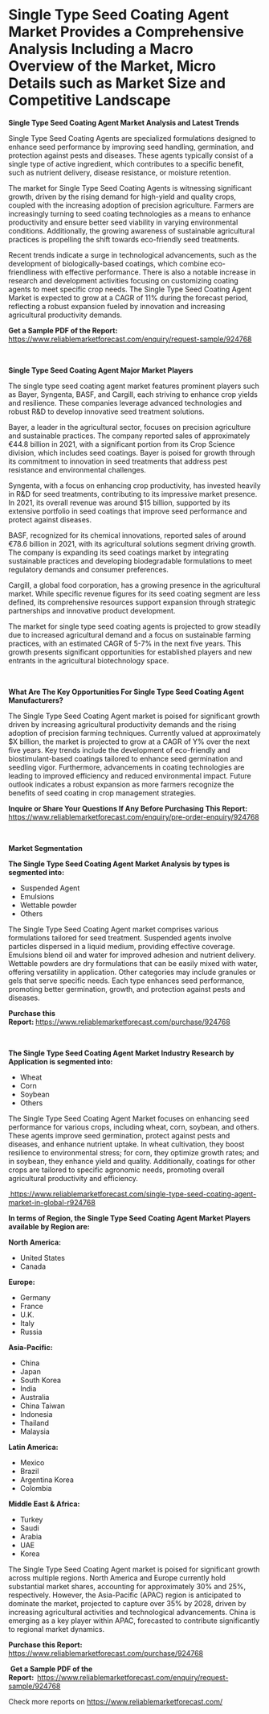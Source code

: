 <p><h1>Single Type Seed Coating Agent Market Provides a Comprehensive Analysis Including a Macro Overview of the Market, Micro Details such as Market Size and Competitive Landscape</h1></p><p><strong>Single Type Seed Coating Agent Market Analysis and Latest Trends</strong></p>
<p><p>Single Type Seed Coating Agents are specialized formulations designed to enhance seed performance by improving seed handling, germination, and protection against pests and diseases. These agents typically consist of a single type of active ingredient, which contributes to a specific benefit, such as nutrient delivery, disease resistance, or moisture retention. </p><p>The market for Single Type Seed Coating Agents is witnessing significant growth, driven by the rising demand for high-yield and quality crops, coupled with the increasing adoption of precision agriculture. Farmers are increasingly turning to seed coating technologies as a means to enhance productivity and ensure better seed viability in varying environmental conditions. Additionally, the growing awareness of sustainable agricultural practices is propelling the shift towards eco-friendly seed treatments.</p><p>Recent trends indicate a surge in technological advancements, such as the development of biologically-based coatings, which combine eco-friendliness with effective performance. There is also a notable increase in research and development activities focusing on customizing coating agents to meet specific crop needs. The Single Type Seed Coating Agent Market is expected to grow at a CAGR of 11% during the forecast period, reflecting a robust expansion fueled by innovation and increasing agricultural productivity demands.</p></p>
<p><strong>Get a Sample PDF of the Report:&nbsp;</strong> <a href="https://www.reliablemarketforecast.com/enquiry/request-sample/924768?utm_campaign=3327&utm_medium=2&utm_source=Github&utm_content=ia&utm_term=24032025&utm_id=single-type-seed-coating-agent">https://www.reliablemarketforecast.com/enquiry/request-sample/924768</a></p>
<p>&nbsp;</p>
<p><strong>Single Type Seed Coating Agent Major Market Players</strong></p>
<p><p>The single type seed coating agent market features prominent players such as Bayer, Syngenta, BASF, and Cargill, each striving to enhance crop yields and resilience. These companies leverage advanced technologies and robust R&D to develop innovative seed treatment solutions.</p><p>Bayer, a leader in the agricultural sector, focuses on precision agriculture and sustainable practices. The company reported sales of approximately €44.8 billion in 2021, with a significant portion from its Crop Science division, which includes seed coatings. Bayer is poised for growth through its commitment to innovation in seed treatments that address pest resistance and environmental challenges.</p><p>Syngenta, with a focus on enhancing crop productivity, has invested heavily in R&D for seed treatments, contributing to its impressive market presence. In 2021, its overall revenue was around $15 billion, supported by its extensive portfolio in seed coatings that improve seed performance and protect against diseases.</p><p>BASF, recognized for its chemical innovations, reported sales of around €78.6 billion in 2021, with its agricultural solutions segment driving growth. The company is expanding its seed coatings market by integrating sustainable practices and developing biodegradable formulations to meet regulatory demands and consumer preferences.</p><p>Cargill, a global food corporation, has a growing presence in the agricultural market. While specific revenue figures for its seed coating segment are less defined, its comprehensive resources support expansion through strategic partnerships and innovative product development.</p><p>The market for single type seed coating agents is projected to grow steadily due to increased agricultural demand and a focus on sustainable farming practices, with an estimated CAGR of 5-7% in the next five years. This growth presents significant opportunities for established players and new entrants in the agricultural biotechnology space.</p></p>
<p>&nbsp;</p>
<p><strong>What Are The Key Opportunities For Single Type Seed Coating Agent Manufacturers?</strong></p>
<p><p>The Single Type Seed Coating Agent market is poised for significant growth driven by increasing agricultural productivity demands and the rising adoption of precision farming techniques. Currently valued at approximately $X billion, the market is projected to grow at a CAGR of Y% over the next five years. Key trends include the development of eco-friendly and biostimulant-based coatings tailored to enhance seed germination and seedling vigor. Furthermore, advancements in coating technologies are leading to improved efficiency and reduced environmental impact. Future outlook indicates a robust expansion as more farmers recognize the benefits of seed coating in crop management strategies.</p></p>
<p><strong>Inquire or Share Your Questions If Any Before Purchasing This Report:</strong> <a href="https://www.reliablemarketforecast.com/enquiry/pre-order-enquiry/924768?utm_campaign=3327&utm_medium=2&utm_source=Github&utm_content=ia&utm_term=24032025&utm_id=single-type-seed-coating-agent">https://www.reliablemarketforecast.com/enquiry/pre-order-enquiry/924768</a></p>
<p>&nbsp;</p>
<p><strong>Market Segmentation</strong></p>
<p><strong>The Single Type Seed Coating Agent Market Analysis by types is segmented into:</strong></p>
<p><ul><li>Suspended Agent</li><li>Emulsions</li><li>Wettable powder</li><li>Others</li></ul></p>
<p><p>The Single Type Seed Coating Agent market comprises various formulations tailored for seed treatment. Suspended agents involve particles dispersed in a liquid medium, providing effective coverage. Emulsions blend oil and water for improved adhesion and nutrient delivery. Wettable powders are dry formulations that can be easily mixed with water, offering versatility in application. Other categories may include granules or gels that serve specific needs. Each type enhances seed performance, promoting better germination, growth, and protection against pests and diseases.</p></p>
<p><strong>Purchase this Report:&nbsp;</strong><a href="https://www.reliablemarketforecast.com/purchase/924768?utm_campaign=3327&utm_medium=2&utm_source=Github&utm_content=ia&utm_term=24032025&utm_id=single-type-seed-coating-agent">https://www.reliablemarketforecast.com/purchase/924768</a></p>
<p>&nbsp;</p>
<p><strong>The Single Type Seed Coating Agent Market Industry Research by Application is segmented into:</strong></p>
<p><ul><li>Wheat</li><li>Corn</li><li>Soybean</li><li>Others</li></ul></p>
<p><p>The Single Type Seed Coating Agent Market focuses on enhancing seed performance for various crops, including wheat, corn, soybean, and others. These agents improve seed germination, protect against pests and diseases, and enhance nutrient uptake. In wheat cultivation, they boost resilience to environmental stress; for corn, they optimize growth rates; and in soybean, they enhance yield and quality. Additionally, coatings for other crops are tailored to specific agronomic needs, promoting overall agricultural productivity and efficiency.</p></p>
<p><a href="https://www.reliablemarketforecast.com/single-type-seed-coating-agent-market-in-global-r924768?utm_campaign=3327&utm_medium=2&utm_source=Github&utm_content=ia&utm_term=24032025&utm_id=single-type-seed-coating-agent">&nbsp;https://www.reliablemarketforecast.com/single-type-seed-coating-agent-market-in-global-r924768</a></p>
<p><strong>In terms of Region, the Single Type Seed Coating Agent Market Players available by Region are:</strong></p>
<p>
    <p> <strong> North America: </strong>
        <ul>
            <li>United States</li>
            <li>Canada</li>
        </ul>
        </p> 
    <p> <strong> Europe: </strong>
        <ul>
            <li>Germany</li>
            <li>France</li>
            <li>U.K.</li>
            <li>Italy</li>
            <li>Russia</li>
        </ul>
        </p> 
    <p> <strong> Asia-Pacific: </strong>
        <ul>
            <li>China</li>
            <li>Japan</li>
            <li>South Korea</li>
            <li>India</li>
            <li>Australia</li>
            <li>China Taiwan</li>
            <li>Indonesia</li>
            <li>Thailand</li>
            <li>Malaysia</li>
        </ul>
        </p> 
    <p> <strong> Latin America: </strong>
        <ul>
            <li>Mexico</li>
            <li>Brazil</li>
            <li>Argentina Korea</li>
            <li>Colombia</li>
        </ul>
        </p> 
    <p> <strong> Middle East & Africa: </strong>
        <ul>
            <li>Turkey</li>
            <li>Saudi</li>
            <li>Arabia</li>
            <li>UAE</li>
            <li>Korea</li>
        </ul>
    </p>
    </p>
<p><p>The Single Type Seed Coating Agent market is poised for significant growth across multiple regions. North America and Europe currently hold substantial market shares, accounting for approximately 30% and 25%, respectively. However, the Asia-Pacific (APAC) region is anticipated to dominate the market, projected to capture over 35% by 2028, driven by increasing agricultural activities and technological advancements. China is emerging as a key player within APAC, forecasted to contribute significantly to regional market dynamics.</p></p>
<p><strong>Purchase this Report: </strong><a href="https://www.reliablemarketforecast.com/purchase/924768?utm_campaign=3327&utm_medium=2&utm_source=Github&utm_content=ia&utm_term=24032025&utm_id=single-type-seed-coating-agent">https://www.reliablemarketforecast.com/purchase/924768</a></p>
<p>&nbsp;<strong>Get a Sample PDF of the Report:&nbsp;&nbsp;</strong><a href="https://www.reliablemarketforecast.com/enquiry/request-sample/924768?utm_campaign=3327&utm_medium=2&utm_source=Github&utm_content=ia&utm_term=24032025&utm_id=single-type-seed-coating-agent">https://www.reliablemarketforecast.com/enquiry/request-sample/924768</a></p>
<p><strong></strong></p>
<p>Check more reports on <a href="https://www.reliablemarketforecast.com/?utm_campaign=3327&utm_medium=2&utm_source=Github&utm_content=ia&utm_term=24032025&utm_id=single-type-seed-coating-agent">https://www.reliablemarketforecast.com/</a></p>